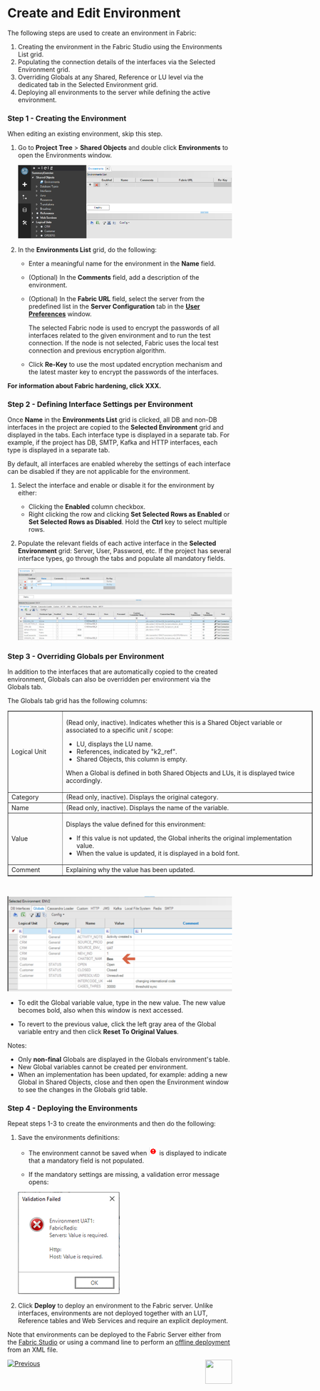# Create and Edit Environment

The following steps are used to create an environment in Fabric:

1. Creating the environment in the Fabric Studio using the Environments List grid.
2. Populating the connection details of the interfaces via the Selected Environment grid.
3. Overriding Globals at any Shared, Reference or LU level via the dedicated tab in the Selected Environment grid.   
4. Deploying all environments to the server while defining the active environment.


### Step 1 - Creating the Environment

When editing an existing environment, skip this step.  

1. Go to **Project Tree** > **Shared Objects** and double click **Environments** to open the Environments window.

   ![image](images/25_02_1.PNG)

2. In the **Environments List** grid, do the following:

   -  Enter a meaningful name for the environment in the **Name** field.

    - (Optional) In the **Comments** field, add a description of the environment.

    - (Optional) In the **Fabric URL** field, select the server from the predefined list in the **Server Configuration** tab in the [**User Preferences**](/articles/04_fabric_studio/04_user_preferences.md) window. 

       The selected Fabric node is used to encrypt the passwords of all interfaces related to the given environment and to run the test connection. If the node is not selected, Fabric uses the local test connection and previous encryption algorithm. 

   
   -  Click **Re-Key** to use the most updated encryption mechanism and the latest master key to encrypt the passwords of the interfaces.
   

**For information about Fabric hardening, click XXX.**
        <!--[Click for more information about Fabric security hardening].-->

### Step 2 - Defining Interface Settings per Environment 

Once **Name** in the  **Environments List** grid is clicked, all DB and non-DB interfaces in the project are copied to the **Selected Environment** grid and displayed in the tabs. Each interface type is displayed in a separate tab. For example, if the project has DB, SMTP, Kafka and HTTP interfaces, each type is displayed in a separate tab.

By default, all interfaces are enabled whereby the settings of each interface can be disabled if they are not applicable for the environment.

1. Select the interface and enable or disable it for the environment by either:
   * Clicking the **Enabled** column checkbox.
   * Right clicking the row and clicking **Set Selected Rows as Enabled** or **Set Selected Rows as Disabled**. Hold the **Ctrl** key to select multiple rows. 
2. Populate the relevant fields of each active interface in the **Selected Environment** grid: Server, User, Password, etc. If the project has several interface types, go through the tabs and populate all mandatory fields.

   ![image](images/25_02_2.PNG)

### Step 3 - Overriding Globals per Environment

In addition to the interfaces that are automatically copied to the created environment, Globals can also be overridden per environment via the Globals tab. 

The Globals tab grid has the following columns:

<table border="1" cellpadding="1" cellspacing="1" style="width:685px">

<tbody>

 <tr>

  <td style="width:109px">Logical Unit</td>

  <td style="width:562px">

  <p>(Read only, inactive). Indicates whether this is a Shared Object variable or associated to a specific unit / scope:</p>



  <ul>

   <li>LU, displays the LU name.</li>

   <li>References, indicated by "k2_ref".</li>

   <li>Shared Objects, this column is empty. </li>

  </ul>



  <p>When a Global is defined in both Shared Objects and LUs, it is displayed twice accordingly.</p>

  </td>

 </tr>

 <tr>

  <td style="width:109px">Category</td>

  <td style="width:562px">(Read only, inactive). Displays the original category.  </td>

 </tr>

 <tr>

  <td style="width:109px">Name</td>

  <td style="width:562px">(Read only, inactive). Displays the name of the variable.</td>

 </tr>

 <tr>

  <td style="width:109px">Value</td>

  <td style="width:562px">

  <p>Displays the value defined for this environment:</p>



  <ul>

   <li>If this value is not updated, the Global inherits the original implementation value.</li>

   <li>When the value is updated, it is displayed in a bold font.</li>

  </ul>

  </td>

 </tr>

 <tr>

  <td style="width:109px">Comment</td>

  <td style="width:562px">Explaining why the value has been updated. </td>

 </tr>

</tbody>

</table>



<p> </p>



![image](images/globals_table_with_change.png)

-  To edit the Global variable value, type in the new value. The new value becomes bold, also when this window is next accessed.

-  To revert to the previous value, click the left gray area of the Global variable entry and then click **Reset To Original Values**. 



Notes:

-  Only **non-final** Globals are displayed in the Globals environment's table. 
-  New Global variables cannot be created per environment.
-  When an implementation has been updated, for example: adding a new Global in Shared Objects, close and then open the Environment window to see the changes in the Globals grid table.

### Step 4 - Deploying the Environments

Repeat steps 1-3 to create the environments and then do the following:

1. Save the environments definitions:

   -   The environment cannot be saved when ![image](images/25_red_sign.PNG) is displayed to indicate that a mandatory field is not populated.

   -   If the mandatory settings are missing, a validation error message opens:

      ![image](images/25_02_3.PNG)

2. Click **Deploy** to deploy an environment to the Fabric server. Unlike interfaces, environments are not deployed together with an LUT, Reference tables and Web Services and require an explicit deployment.

Note that environments can be deployed to the Fabric Server either from the [Fabric Studio](03_deploy_env_from_Fabric_Studio.md) or using a command line to perform an [offline deployment](04_offline_deployment.md) from an XML file.

[![Previous](/articles/images/Previous.png)](01_environments_overview.md)[<img align="right" width="60" height="54" src="/articles/images/Next.png">](03_deploy_env_from_Fabric_Studio.md)
